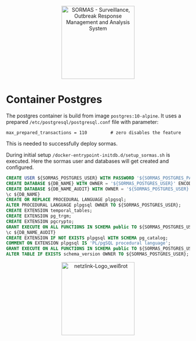 <p align="center">
  <a href="https://sormas.org/">
    <img
      alt="SORMAS - Surveillance, Outbreak Response Management and Analysis System"
      src="../logo.png"
      height="200"
    />
  </a>
</p>

# Container Postgres

The postgres container is build from image `postgres:10-alpine`.  It uses a prepared `/etc/postgresql/postgresql.conf` file with parameter:

```shell
max_prepared_transactions = 110         # zero disables the feature
```

This is needed to successfully deploy sormas.

During initial setup `/docker-entrypoint-initdb.d/setup_sormas.sh`  is executed. Here the sormas user and databases will get created and configured.

```sql
CREATE USER ${SORMAS_POSTGRES_USER} WITH PASSWORD '${SORMAS_POSTGRES_PASSWORD}' CREATEDB;
CREATE DATABASE ${DB_NAME} WITH OWNER = '${SORMAS_POSTGRES_USER}' ENCODING = 'UTF8';
CREATE DATABASE ${DB_NAME_AUDIT} WITH OWNER = '${SORMAS_POSTGRES_USER}' ENCODING = 'UTF8';
\c ${DB_NAME}
CREATE OR REPLACE PROCEDURAL LANGUAGE plpgsql;
ALTER PROCEDURAL LANGUAGE plpgsql OWNER TO ${SORMAS_POSTGRES_USER};
CREATE EXTENSION temporal_tables;
CREATE EXTENSION pg_trgm;
CREATE EXTENSION pgcrypto;
GRANT EXECUTE ON ALL FUNCTIONS IN SCHEMA public TO ${SORMAS_POSTGRES_USER};
\c ${DB_NAME_AUDIT}
CREATE EXTENSION IF NOT EXISTS plpgsql WITH SCHEMA pg_catalog;
COMMENT ON EXTENSION plpgsql IS 'PL/pgSQL procedural language';
GRANT EXECUTE ON ALL FUNCTIONS IN SCHEMA public TO ${SORMAS_POSTGRES_USER};
ALTER TABLE IF EXISTS schema_version OWNER TO ${SORMAS_POSTGRES_USER};
```

<p align="center">
  <a href="https://sormas.org/">
    <img
      src="https://www.grouplink.de/wp-content/uploads/2014/01/logo_netzlink-300x300.jpg"
      title="netzlink-Logo_weißrot"
      alt="netzlink-Logo_weißrot"
      height="200"
    />
  </a>
</p>

